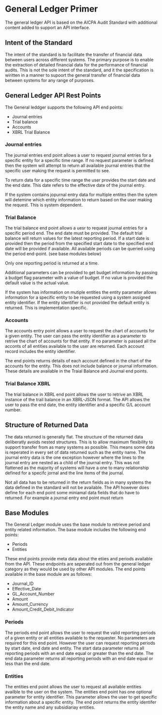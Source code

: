 # General Ledger Primer
The general ledger API is based on the AICPA Audit Standard with additional content added to support an API interface.

## Intent of the Standard

The intent of the standard is to facilitate the transfer of financial data between users across different systems. The primary purpose is to enable the extraction of detailed financial data for the performance of financial audits.  This is not the sole intent of the standard, and it the specification is wiritten in a manner to supoort the general transfer of financial data between systems for any range of purposes.

## General Ledger API Rest Points

The General leddger supports the following API end points:

* Journal entries
* Trial balance
* Accounts
* XBRL Trial Balance

### Journal entries

The journal entries end point allows a user to request journal entries for a specific entity for a specific time range. If no request parameter is defined then the system will attempt to return all available journal entries that the specific user making the request is permitted to see. 

To return data for a specific time range the user provides the start date and the end date.  This date refers to the effective date of the journal entry.

If the system contains jopurnal entry data for multiple entites then the sytem will detemine which entity information to return based on the user making the request.  This is system dependent.


### Trial Balance

The trial balance end point allows a uesr to request journal entries for a specific period end.  The end date must be provided.  The default trial balance will return values for the latest reporting period. If a start date is provided then the period from the specified start date to the specified end date will be provided if available.  All available periods can be queried using the period end-point. (see base modules below)

Only one reporting period is returned at a time. 

Additional parameters can be provided to get budget information by passing a budget flag parameter with a value of budget.  If no value is provided the default value is the actual value.

If the system has information on mutiple entities the entity parameter allows information for a specific entity to be requested using a system assigned entity identifier. If the entity identifier is not provided the default entity is returned. This is implementation specific.

### Accounts

The accounts entry point allows a user to request the chart of accounts for a given entity.  The user can pass the entity identifier as a parameter to retrive the chart of accounts for that entity.  If no parameter is passed all the acconts of all entities available to the user are returned. Each account record includes the entity identifier.

The end points returns details of each account defined in the chart of the accounts for the entity.  This does not include balance or journal information. These details are available in the Traial Balance and Journal end points.

### Trial Balance XBRL

The trial balance in XBRL end point allows the user to retrive an XBRL instance of the trail balance in an XBRL-JSON format. The API allows the user to pass the end date, the entity identifier and a specific G/L account number.

## Structure of Returned Data

The data returned is generally flat.  The structure of the returned data deliberatly avoids  nested structures. This is to allow maximum flexibility to support transfer from as many systems as possible.  This means some data is reperated in every set of data returned such as the entity name. The journal entry data is the one exception however where the lines to the journal entry are nested as a child of the journal entry. This was not flattened as the majority of systems will have a one to many relationship defined for a specifc jornal and the line items of the journal.

Not all data has to be returned in the return fields as in many systems the data defined in the standard will not be available.  The API however does define for each end point some miniamal data fields that do have to returned.  For example a journal entry end point must return


## Base Modules

The General Ledger module uses the base module to retrieve period and entity related information. The base module includes the following end points:
* Periods
* Entities

These end points provide meta data about the etiies and periods available from the API.  These endpoints are seperated out from the general ledger category as they would be used by other API modules.  The end points available in the base module are as follows:
* Journal_ID
* Effective_Date
* GL_Account_Number
* Amount
* Amount_Currency
* Amount_Credit_Debit_Indicator

### Periods

The periods end point allows the user to request the valid reporting periods of a given entity or all entities available to the requester.  No parameters are required for this end point.  However the user can request reporting periods by start date, end date and entity.  The start data parameter returns all reporting periods with an end date equal or greater than the end date. The end data parameter returns all reporting periods with an end date equal or less than the end date.

### Entities

The entities end point allows the user to request all available entities availble to the user on the system. The entities end point has one optional parameter for entity identifier. This parameter allows the user to get specific information about a specific entity. The end point returns the entity identifer the entity name and any subsidiariay entities.


